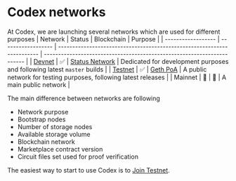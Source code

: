 # Codex networks

 At Codex, we are launching several networks which are used for different purposes
 | Network            | Status            | Blockchain                                                               | Purpose                                                                 |
 | ------------------ | ------------------ | ----------------------------------------------------------------------- | ----------------------------------------------------------------------- |
 | [Devnet](devnet)   | :white_check_mark: | [Status Network](https://status.network/)                               | Dedicated for development purposes and following latest `master` builds |
 | [Testnet](testnet) | :white_check_mark: | [Geth PoA](https://geth.ethereum.org/docs/fundamentals/private-network) | A public network for testing purposes, following latest releases        |
 | Mainnet            | :construction:     | :construction:                                                          | A main public network                                                   |

 The main difference between networks are following
 - Network purpose
 - Bootstrap nodes
 - Number of storage nodes
 - Available storage volume
 - Blockchain network
 - Marketplace contract version
 - Circuit files set used for proof verification

 The easiest way to start to use Codex is to [Join Testnet](testnet).

